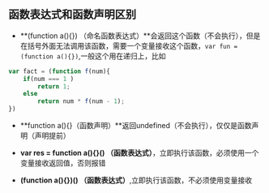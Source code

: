 ## 函数表达式和函数声明区别 

*	**(function a(){}) （命名函数表达式）**会返回这个函数（不会执行），但是在括号外面无法调用该函数，需要一个变量接收这个函数，`var fun = (function a(){})`,一般这个用在递归上，比如

```javascript
var fact = (function f(num){  
    if(num === 1 )
        return 1;
    else
        return num * f(num - 1);
})
```

* **function a(){}（函数声明）**返回undefined（不会执行），仅仅是函数声明（声明提前）

* **var res = function a(){}() （函数表达式）**，立即执行该函数，必须使用一个变量接收返回值，否则报错

* **(function a(){})() （函数表达式）**,立即执行该函数，不必须使用变量接收


